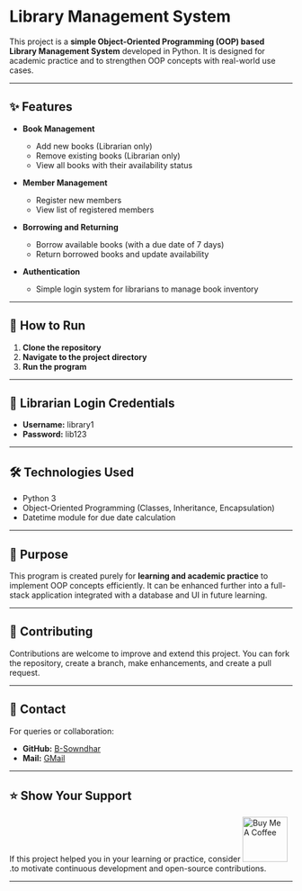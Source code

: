 # Library Management System

This project is a **simple Object-Oriented Programming (OOP) based Library Management System** developed in Python. It is designed for academic practice and to strengthen OOP concepts with real-world use cases.

---

## ✨ Features

- **Book Management**
  - Add new books (Librarian only)
  - Remove existing books (Librarian only)
  - View all books with their availability status

- **Member Management**
  - Register new members
  - View list of registered members

- **Borrowing and Returning**
  - Borrow available books (with a due date of 7 days)
  - Return borrowed books and update availability

- **Authentication**
  - Simple login system for librarians to manage book inventory

---

## 🚀 How to Run

1. **Clone the repository**
2. **Navigate to the project directory**
3. **Run the program**

---

## 🔐 Librarian Login Credentials

- **Username:** library1
- **Password:** lib123

---

## 🛠️ Technologies Used

- Python 3
- Object-Oriented Programming (Classes, Inheritance, Encapsulation)
- Datetime module for due date calculation

---

## 🎯 Purpose

This program is created purely for **learning and academic practice** to implement OOP concepts efficiently. It can be enhanced further into a full-stack application integrated with a database and UI in future learning.

---


## 🤝 Contributing

Contributions are welcome to improve and extend this project. You can fork the repository, create a branch, make enhancements, and create a pull request.

---

## 📧 Contact

For queries or collaboration:

- **GitHub:** [B-Sowndhar](https://github.com/B-Sowndhar)
- **Mail:** [GMail](bsowndhar703@gmail.com)

---

## ⭐️ Show Your Support

If this project helped you in your learning or practice, consider <a href="https://www.buymeacoffee.com/b_sowndhar" target="_blank">
  <img src="https://cdn.buymeacoffee.com/buttons/v2/default-yellow.png" alt="Buy Me A Coffee" width="80" >
</a>
 .to motivate continuous development and open-source contributions.


---



